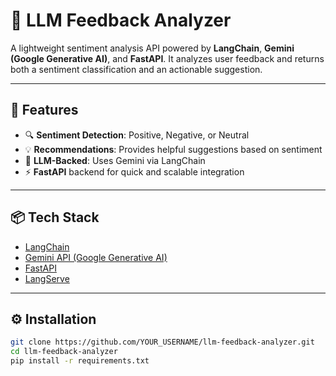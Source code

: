 # 🧠 LLM Feedback Analyzer

A lightweight sentiment analysis API powered by **LangChain**, **Gemini (Google Generative AI)**, and **FastAPI**. It analyzes user feedback and returns both a sentiment classification and an actionable suggestion.

---

## 🚀 Features

- 🔍 **Sentiment Detection**: Positive, Negative, or Neutral
- 💡 **Recommendations**: Provides helpful suggestions based on sentiment
- 🤖 **LLM-Backed**: Uses Gemini via LangChain
- ⚡ **FastAPI** backend for quick and scalable integration

---

## 📦 Tech Stack

- [LangChain](https://www.langchain.com/)
- [Gemini API (Google Generative AI)](https://ai.google.dev/)
- [FastAPI](https://fastapi.tiangolo.com/)
- [LangServe](https://python.langchain.com/docs/langserve/)

---

## ⚙️ Installation

```bash
git clone https://github.com/YOUR_USERNAME/llm-feedback-analyzer.git
cd llm-feedback-analyzer
pip install -r requirements.txt
